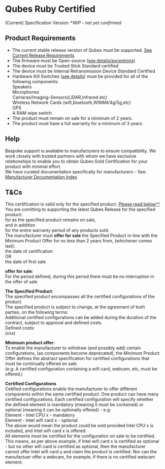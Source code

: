 <h1>Qubes Ruby Certified</h1>

(Current) Specification Version: **WiP - not yet confirmed*  

<h2>Product Requirements</h2>

- The current stable release version of Qubes must be supported. [See Current Release Requirements]()  
- The firmware must be Open-source ([see details/exceptions](specifications/open-source-firmware.md))    
- The device must be Trusted Stick Standard certified
- The device must be Internal Retransmission Device Standard Certified
- Hardware Kill Switches ([see details](specifications/hardware-kill-switches.md)) must be provided for all of the following components:  
Speakers  
Microphones  
Cameras/Imaging-Sensors(LIDAR,infrared etc)  
Wireless Network Cards (wifi,bluetooth,WWAN/4g/5g,etc)  
GPS  
A RAM wipe switch
- The product must remain on sale for a minimum of 2 years.
- The product must have a full warranty for a minimum of 3 years.

<h2>Help</h2>

Bespoke support is available to manufacturers to ensure compatibility. We work closely with trusted partners with whom we have exclusive relationships to enable you to obtain Qubes Gold Certification for your product with minimal effort.  
We have curated documentation specifically for manufacturers - See: [Manufacturer Documentation Index](/qubes/certification/manufacturer-documentation-index.md)  

<h2>T&Cs</h2> 

This certification is valid only for the specified product. [Please read below^^]()  
You are comitting to supporting the latest Qubes Release for the specified product:  
for as the specified product remains on sale,  
and in addition   
for the entire warranty period of any products sold.  
The manufacturer must **offer for sale** the Specified Product in-line with the Minimum Product Offer for no less than 2 years from, (whichever comes last):  
the date of certification  
OR  
the date of first sale   

**offer for sale**:  
For the period defined, during this period there must be no interruption in the offer of sale

**The Specified Product**:  
The specified product encompasses all the certified configurations of the product.  
The specified product is subject to change, at the agreement of both parties, on the following terms:  
Additional certified configurations can be added during the duration of the contract, subject to approval and defined costs.  
Defined costs:  
(xxx)  

**Minimum product offer**:  
To enable the manufacturer to withdraw (and possibly add) certain configurations, (as components become deprecated), the Minimum Product Offer defines the abstract specification for certified configurations that must be continually offered on sale.  
(e.g: A certified configuration containing a wifi card, webcam, etc, must be offered.)

**Certified Configurations**  
Cetified configurations enable the manufacturer to offer different components within the same certified product. One product can have many certified configurations. Each certified configuration will specify whether the defined element is mandatory (meaning it must be contained) or optional (meaning it can be optionally offered) - e.g:  
Element - Intel CPU x - mandatory  
Element - Intel wifi card x - optional  
The above would mean the product could be sold provided Intel CPU x is included, and Intel wifi card x is offered.  
All elements must be certified for the configuration on sale to be certified. This means, as per above example, if Intel wifi card x is certified as optional - but no other wifi card is certified as optional, then the manufacturer cannot offer Intel wifi card y and claim the product is certified. Nor can the manufactuer offer a webcam, for example, if there is no certified webcam element.  
